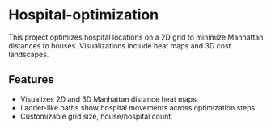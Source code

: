 # Hospital-optimization
This project optimizes hospital locations on a 2D grid to minimize Manhattan distances to houses. Visualizations include heat maps and 3D cost landscapes.

## Features  
- Visualizes 2D and 3D Manhattan distance heat maps.
- Ladder-like paths show hospital movements across optimization steps.
- Customizable grid size, house/hospital count.
